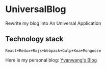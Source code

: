 # UniversalBlog
Rewrite my blog into An Universal Application


## Technology stack
```
React+Redux+Rxjs+Webpack+Gulp+Koa+Mongoose
```

Here is my personal blog:
[Yvanwang's Blog](https://blog.yvanwang.com)	



